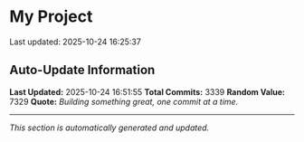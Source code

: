 # My Project


Last updated: 2025-10-24 16:25:37


















































































































































































































































































































































































































































































































































































































































































































































































































































































































































































































































































































































































































































































































































































































































































































































































































































































































































































































































































































































































































































































































































































































































































































































































































































































































































































































































































































































































































































































































































































































































































































































































































































































































































































































































































































































































































































































































































































































































































## Auto-Update Information

**Last Updated:** 2025-10-24 16:51:55
**Total Commits:** 3339
**Random Value:** 7329
**Quote:** _Building something great, one commit at a time._

---
_This section is automatically generated and updated._